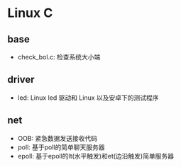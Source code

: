 # Linux C

## base
- check_bol.c: 检查系统大小端

## driver
- led: Linux led 驱动和 Linux 以及安卓下的测试程序

## net
- OOB: 紧急数据发送接收代码
- poll: 基于poll的简单聊天服务器
- epoll: 基于epoll的lt(水平触发)和et(边沿触发)简单服务器
